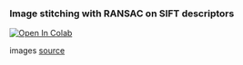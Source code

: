### Image stitching with RANSAC on SIFT descriptors <br/>
[![Open In Colab](https://colab.research.google.com/assets/colab-badge.svg)](https://colab.research.google.com/github/M1v1savva/image_stitching/blob/main/image_stitching.ipynb)

images [source](https://github.com/visionxiang/Image-Stitching-Dataset)
